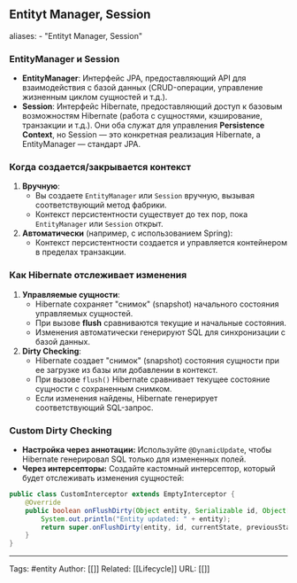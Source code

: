 ## Entityt Manager, Session
aliases: 
	- "Entityt Manager, Session"

### EntityManager и Session
- **EntityManager**: Интерфейс JPA, предоставляющий API для взаимодействия с базой данных (CRUD-операции, управление жизненным циклом сущностей и т.д.).
- **Session**: Интерфейс Hibernate, предоставляющий доступ к базовым возможностям Hibernate (работа с сущностями, кэширование, транзакции и т.д.).
Они оба служат для управления **Persistence Context**, но Session — это конкретная реализация Hibernate, а EntityManager — стандарт JPA.

### Когда создается/закрывается контекст
1. **Вручную**:
    - Вы создаете `EntityManager` или `Session` вручную, вызывая соответствующий метод фабрики.
    - Контекст персистентности существует до тех пор, пока `EntityManager` или `Session` открыт.
2. **Автоматически** (например, с использованием Spring):
    - Контекст персистентности создается и управляется контейнером в пределах транзакции.

### Как Hibernate отслеживает изменения
1. **Управляемые сущности**:
    - Hibernate сохраняет "снимок" (snapshot) начального состояния управляемых сущностей.
    - При вызове **flush** сравниваются текущие и начальные состояния.
    - Изменения автоматически генерируют SQL для синхронизации с базой данных.
2. **Dirty Checking**:
    - Hibernate создает "снимок" (snapshot) состояния сущности при ее загрузке из базы или добавлении в контекст.
	- При вызове `flush()` Hibernate сравнивает текущее состояние сущности с сохраненным снимком.
	- Если изменения найдены, Hibernate генерирует соответствующий SQL-запрос.

### Custom Dirty Checking
- **Настройка через аннотации:** Используйте `@DynamicUpdate`, чтобы Hibernate генерировал SQL только для измененных полей.
- **Через интерсепторы:** Создайте кастомный интерсептор, который будет отслеживать изменения сущностей:

```java 
public class CustomInterceptor extends EmptyInterceptor {
    @Override
    public boolean onFlushDirty(Object entity, Serializable id, Object[] currentState, Object[] previousState, String[] propertyNames, Type[] types) {
        System.out.println("Entity updated: " + entity);
        return super.onFlushDirty(entity, id, currentState, previousState, propertyNames, types);
    }
}
```

---
Tags: #entity
Author: [[]]
Related: [[Lifecycle]]
URL: [[]]